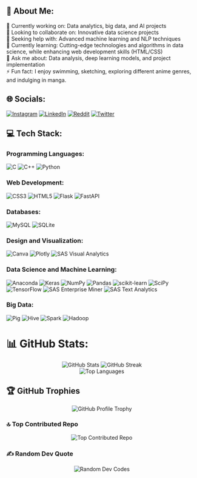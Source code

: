 ## 💫 About Me:
🔭 Currently working on: Data analytics, big data, and AI projects<br>
👯 Looking to collaborate on: Innovative data science projects<br>
🤝 Seeking help with: Advanced machine learning and NLP techniques<br>
🌱 Currently learning: Cutting-edge technologies and algorithms in data science, while enhancing web development skills (HTML/CSS)<br>
💬 Ask me about: Data analysis, deep learning models, and project implementation<br>
⚡ Fun fact: I enjoy swimming, sketching, exploring different anime genres, and indulging in manga.

## 🌐 Socials:
[![Instagram](https://img.shields.io/badge/Instagram-%23E4405F.svg?logo=Instagram&logoColor=white)](https://instagram.com/absterjr)
[![LinkedIn](https://img.shields.io/badge/LinkedIn-%230077B5.svg?logo=linkedin&logoColor=white)](https://linkedin.com/in/absterjr)
[![Reddit](https://img.shields.io/badge/Reddit-%23FF4500.svg?logo=Reddit&logoColor=white)](https://reddit.com/user/absterjr)
[![Twitter](https://img.shields.io/badge/Twitter-%231DA1F2.svg?logo=Twitter&logoColor=white)](https://twitter.com/AbsterJr)


## 💻 Tech Stack:
### Programming Languages:
![C](https://img.shields.io/badge/c-%2300599C.svg?style=plastic&logo=c&logoColor=white)
![C++](https://img.shields.io/badge/c++-%2300599C.svg?style=plastic&logo=c%2B%2B&logoColor=white)
![Python](https://img.shields.io/badge/python-3670A0?style=plastic&logo=python&logoColor=ffdd54)

### Web Development:
![CSS3](https://img.shields.io/badge/css3-%231572B6.svg?style=plastic&logo=css3&logoColor=white)
![HTML5](https://img.shields.io/badge/html5-%23E34F26.svg?style=plastic&logo=html5&logoColor=white)
![Flask](https://img.shields.io/badge/flask-%23000.svg?style=plastic&logo=flask&logoColor=white)
![FastAPI](https://img.shields.io/badge/FastAPI-005571?style=plastic&logo=fastapi)

### Databases:
![MySQL](https://img.shields.io/badge/mysql-%2300f.svg?style=plastic&logo=mysql&logoColor=white)
![SQLite](https://img.shields.io/badge/sqlite-%2307405e.svg?style=plastic&logo=sqlite&logoColor=white)

### Design and Visualization:
![Canva](https://img.shields.io/badge/Canva-%2300C4CC.svg?style=plastic&logo=Canva&logoColor=white)
![Plotly](https://img.shields.io/badge/Plotly-%233F4F75.svg?style=plastic&logo=plotly&logoColor=white)
![SAS Visual Analytics](https://img.shields.io/badge/SAS%20Visual%20Analytics-%23CC6699.svg?style=plastic&logo=SAS&logoColor=white)

### Data Science and Machine Learning:
![Anaconda](https://img.shields.io/badge/Anaconda-%2344A833.svg?style=plastic&logo=anaconda&logoColor=white)
![Keras](https://img.shields.io/badge/Keras-%23D00000.svg?style=plastic&logo=Keras&logoColor=white)
![NumPy](https://img.shields.io/badge/numpy-%23013243.svg?style=plastic&logo=numpy&logoColor=white)
![Pandas](https://img.shields.io/badge/pandas-%23150458.svg?style=plastic&logo=pandas&logoColor=white)
![scikit-learn](https://img.shields.io/badge/scikit--learn-%23F7931E.svg?style=plastic&logo=scikit-learn&logoColor=white)
![SciPy](https://img.shields.io/badge/SciPy-%230C55A5.svg?style=plastic&logo=scipy&logoColor=white)
![TensorFlow](https://img.shields.io/badge/TensorFlow-%23FF6F00.svg?style=plastic&logo=TensorFlow&logoColor=white)
![SAS Enterprise Miner](https://img.shields.io/badge/SAS%20Enterprise%20Miner-%23322F8D.svg?style=plastic&logo=SAS&logoColor=white)
![SAS Text Analytics](https://img.shields.io/badge/SAS%20Text%20Analytics-%23006699.svg?style=plastic&logo=SAS&logoColor=white)

### Big Data:
![Pig](https://img.shields.io/badge/Pig-%23F37621.svg?style=plastic&logo=apache%20pig&logoColor=white)
![Hive](https://img.shields.io/badge/Hive-%23FDEE21.svg?style=plastic&logo=apache%20hive&logoColor=black)
![Spark](https://img.shields.io/badge/Spark-%23E25A1C.svg?style=plastic&logo=apache%20spark&logoColor=white)
![Hadoop](https://img.shields.io/badge/Hadoop-%23FABC2A.svg?style=plastic&logo=apache%20hadoop&logoColor=white)


# 📊 GitHub Stats:
<div align="center">
  <img src="https://github-readme-stats.vercel.app/api?username=absterjr&theme=dracula&hide_border=true&include_all_commits=true&count_private=true" alt="GitHub Stats" />
  <img src="https://github-readme-streak-stats.herokuapp.com/?user=absterjr&theme=dracula&hide_border=true" alt="GitHub Streak" />

</div>
<div align="center">
   <img src="https://github-readme-stats.vercel.app/api/top-langs/?username=absterjr&theme=dracula&hide_border=true&include_all_commits=true&count_private=true&layout=compact" alt="Top Languages" />
</div>


## 🏆 GitHub Trophies
<div align="center">
  <img src="https://github-profile-trophy.vercel.app/?username=absterjr&theme=dracula&no-frame=true&no-bg=false&margin-w=4&rank=SECRET,AAA,AA,A,B,C" alt="GitHub Profile Trophy" />
</div>



### 🔝 Top Contributed Repo
<div align="center">
  <img src="https://github-contributor-stats.vercel.app/api?username=absterjr&limit=5&theme=dracula&combine_all_yearly_contributions=true" alt="Top Contributed Repo" />
</div>

### ✍️ Random Dev Quote
<div align="center">
  <img src="https://quotes-github-readme.vercel.app/api?type=horizontal&theme=radical" alt="Random Dev Codes" />
</div>



<!-- Proudly created with GPRM ( https://gprm.itsvg.in ) -->

